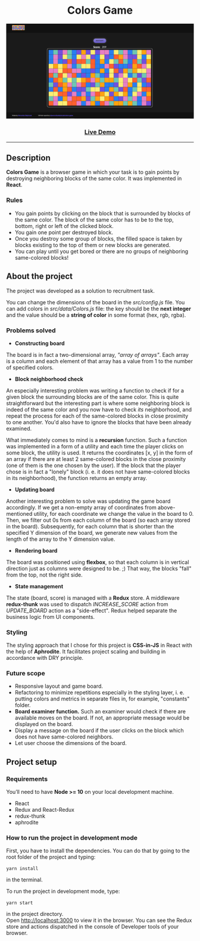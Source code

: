 <h1 align="center">Colors Game</h1>
<img src="src/assets/images/application.png" />
<h3 align="center"><a href="https://weronikaolejniczak.github.io/colors-game/" target="_blank" rel="noopener noreferrer">Live Demo</a></h3>

---

## Description

**Colors Game** is a browser game in which your task is to gain points by destroying neighboring blocks of the same color. It was implemented in **React**.

### Rules

- You gain points by clicking on the block that is surrounded by blocks of the same color. The block of the same color has to be to the top, bottom, right or left of the clicked block.
- You gain one point per destroyed block.
- Once you destroy some group of blocks, the filled space is taken by blocks existing to the top of them or new blocks are generated.
- You can play until you get bored or there are no groups of neighboring same-colored blocks!

## About the project

The project was developed as a solution to recruitment task.

You can change the dimensions of the board in the *src/config.js* file. You can add colors in *src/data/Colors.js* file: the key should be the **next integer** and the value should be a **string of color** in some format (hex, rgb, rgba).

### Problems solved

- **Constructing board**

The board is in fact a two-dimensional array, *"array of arrays"*. Each array is a column and each element of that array has a value from 1 to the number of specified colors.

- **Block neighborhood check**

An especially interesting problem was writing a function to check if for a given block the surrounding blocks are of the same color. This is quite straightforward but the interesting part is where some neighboring block is indeed of the same color and you now have to check *its* neighborhood, and repeat the process for each of the same-colored blocks in close proximity to one another. You'd also have to ignore the blocks that have been already examined.

What immediately comes to mind is a **recursion** function. Such a function was implemented in a form of a utility and each time the player clicks on some block, the utility is used. It returns the coordinates [x, y] in the form of an array if there are at least 2 same-colored blocks in the close proximity (one of them is the one chosen by the user). If the block that the player chose is in fact a "lonely" block (i. e. it does not have same-colored blocks in its neighborhood), the function returns an empty array.

- **Updating board**

Another interesting problem to solve was updating the game board accordingly. If we get a non-empty array of coordinates from above-mentioned utility, for each coordinate we change the value in the board to 0. Then, we filter out 0s from each column of the board (so each array stored in the board). Subsequently, for each column that is shorter than the specified Y dimension of the board, we generate new values from the length of the array to the Y dimension value.

- **Rendering board**

The board was positioned using **flexbox**, so that each column is in vertical direction just as columns were designed to be. ;) That way, the blocks "fall" from the top, not the right side.

- **State management**

The state (board, score) is managed with a **Redux** store. A middleware **redux-thunk** was used to dispatch *INCREASE_SCORE* action from *UPDATE_BOARD* action as a "side-effect". Redux helped separate the business logic from UI components.

### Styling

The styling approach that I chose for this project is **CSS-in-JS** in React with the help of **Aphrodite**. It facilitates project scaling and building in accordance with DRY principle.

### Future scope

- Responsive layout and game board.
- Refactoring to minimize repetitions especially in the styling layer, i. e. putting colors and metrics in separate files in, for example, "constants" folder.
- **Board examiner function.** Such an examiner would check if there are available moves on the board. If not, an appropriate message would be displayed on the board.
- Display a message on the board if the user clicks on the block which does not have same-colored neighbors.
- Let user choose the dimensions of the board.


## Project setup

### Requirements

You’ll need to have **Node >= 10** on your local development machine.

- React
- Redux and React-Redux
- redux-thunk
- aphrodite

### How to run the project in development mode

First, you have to install the dependencies. You can do that by going to the root folder of the project and typing:

    yarn install

in the terminal.

To run the project in development mode, type:

    yarn start

in the project directory.<br />
Open [http://localhost:3000](http://localhost:3000) to view it in the browser. You can see the Redux store and actions dispatched in the console of Developer tools of your browser.
